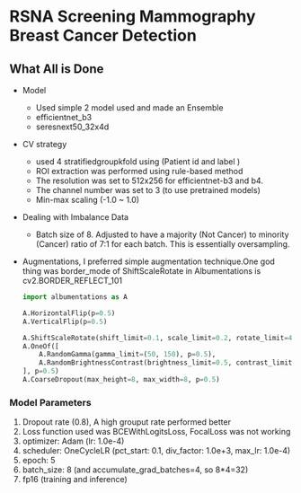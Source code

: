 # RSNA Screening Mammography Breast Cancer Detection

## What All is Done

* Model

  * Used simple 2 model used and made an Ensemble
  * efficientnet_b3
  * seresnext50_32x4d
* CV strategy

  * used 4 stratifiedgroupkfold using (Patient id and label )
  * ROI extraction was performed using rule-based method
  * The resolution was set to 512x256 for efficientnet-b3 and b4.
  * The channel number was set to 3 (to use pretrained models)
  * Min-max scaling (-1.0 ~ 1.0)
* Dealing with Imbalance Data

  * Batch size of 8. Adjusted to have a majority (Not Cancer) to minority (Cancer) ratio of 7:1 for each batch. This is essentially oversampling.
* Augmentations, I preferred simple augmentation technique.One god thing was border_mode of ShiftScaleRotate in Albumentations is cv2.BORDER_REFLECT_101

  ```python
  import albumentations as A

  A.HorizontalFlip(p=0.5)
  A.VerticalFlip(p=0.5)

  A.ShiftScaleRotate(shift_limit=0.1, scale_limit=0.2, rotate_limit=45, p=0.8)
  A.OneOf([
      A.RandomGamma(gamma_limit=(50, 150), p=0.5),
      A.RandomBrightnessContrast(brightness_limit=0.5, contrast_limit=0.5, p=0.5)
  ], p=0.5)
  A.CoarseDropout(max_height=8, max_width=8, p=0.5)
  ```

### Model Parameters

1. Dropout rate (0.8), A high grouput rate performed better
2. Loss function used was BCEWithLogitsLoss, FocalLoss was not working
3. optimizer: Adam (lr: 1.0e-4)
4. scheduler: OneCycleLR (pct_start: 0.1, div_factor: 1.0e+3, max_lr: 1.0e-4)
5. epoch: 5
6. batch_size: 8 (and accumulate_grad_batches=4, so 8*4=32)
7. fp16 (training and inference)
